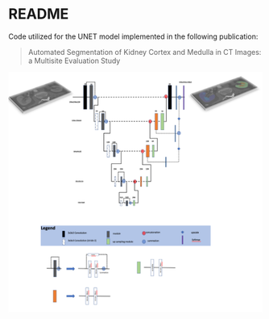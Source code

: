 # README


Code utilized for the UNET model implemented in the following publication:

> Automated Segmentation of Kidney Cortex and Medulla in CT Images: a Multisite Evaluation Study 
> 


![Model Architecture](model.png)